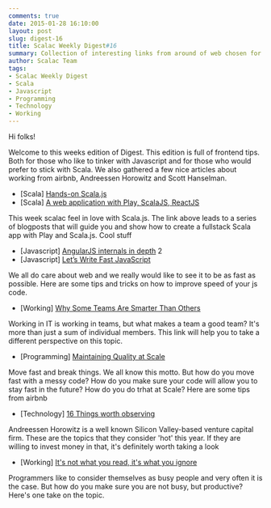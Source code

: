 ```yaml
---
comments: true
date: 2015-01-28 16:10:00
layout: post
slug: digest-16
title: Scalac Weekly Digest#16
summary: Collection of interesting links from around of web chosen for you by Scalac team
author: Scalac Team
tags:
- Scalac Weekly Digest
- Scala
- Javascript
- Programming
- Technology
- Working
---
```


Hi folks! 

Welcome to this weeks edition of Digest. This edition is full of frontend tips. Both for those who like to tinker with Javascript and for those who would prefer to stick with Scala. We also gathered a few nice articles about working from airbnb, 
Andreessen Horowitz and Scott Hanselman.

* \[Scala\] [Hands-on Scala.js](http://lihaoyi.github.io/hands-on-scala-js/#Hands-onScala.js)
* \[Scala\] [A web application with Play, ScalaJS, ReactJS](http://www.wayofquality.de/scala/play/scalajs/reactjs/castillo-01-initial-setup/)

This week scalac feel in love with Scala.js. The link above leads to a series of blogposts that will guide you and show how to create a fullstack Scala app with Play and Scala.js. Cool stuff

* \[Javascript\] [AngularJS internals in depth](http://www.smashingmagazine.com/2015/01/22/angularjs-internals-in-depth/) 2
* \[Javascript\] [Let’s Write Fast JavaScript](https://medium.com/the-javascript-collection/lets-write-fast-javascript-2b03c5575d9e) 

We all do care about web and we really would like to see it to be as fast as possible. Here are some tips and tricks on how to improve speed of your js code.

* \[Working\] [Why Some Teams Are Smarter Than Others](http://www.nytimes.com/2015/01/18/opinion/sunday/why-some-teams-are-smarter-than-others.html)

Working in IT is working in teams, but what makes a team a good team? It's more than just a sum of individual members. This link will help you to take a different perspective on this topic.

* \[Programming\] [Maintaining Quality at Scale](http://nerds.airbnb.com/maintaining-quality-scale/)

Move fast and break things. We all know this motto. But how do you move fast with a messy code? How do you make sure your code will allow you to stay fast in the future? How do you do trhat at Scale? Here are some tips from airbnb

* \[Technology\] [16 Things worth observing](http://a16z.com/2015/01/22/16-things/)

Andreessen Horowitz is a well known Silicon Valley-based venture capital firm. These are the topics that they consider 'hot' this year. If they are willing to invest money in that, it's definitely worth taking a look

* \[Working\] [It's not what you read, it's what you ignore](https://www.youtube.com/watch?v=IWPgUn8tL8s)

Programmers like to consider themselves as busy people and very often it is the case. But how do you make sure you are not busy, but productive? Here's one take on the topic. 

